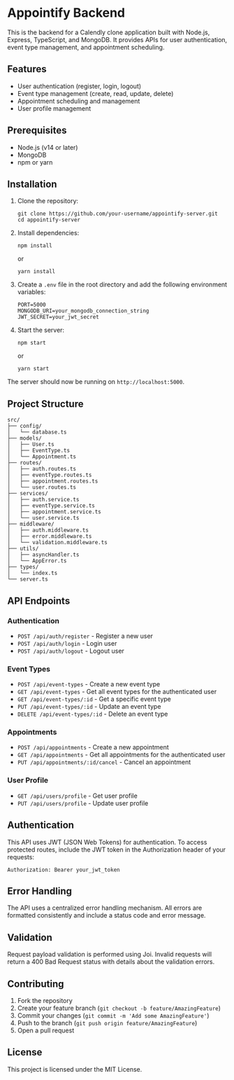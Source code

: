 # Appointify Backend

This is the backend for a Calendly clone application built with Node.js, Express, TypeScript, and MongoDB. It provides APIs for user authentication, event type management, and appointment scheduling.

## Features

- User authentication (register, login, logout)
- Event type management (create, read, update, delete)
- Appointment scheduling and management
- User profile management

## Prerequisites

- Node.js (v14 or later)
- MongoDB
- npm or yarn

## Installation

1. Clone the repository:
   ```
   git clone https://github.com/your-username/appointify-server.git
   cd appointify-server
   ```

2. Install dependencies:
   ```
   npm install
   ```
   or
   ```
   yarn install
   ```

3. Create a `.env` file in the root directory and add the following environment variables:
   ```
   PORT=5000
   MONGODB_URI=your_mongodb_connection_string
   JWT_SECRET=your_jwt_secret
   ```

5. Start the server:
   ```
   npm start
   ```
   or
   ```
   yarn start
   ```

The server should now be running on `http://localhost:5000`.

## Project Structure

```
src/
├── config/
│   └── database.ts
├── models/
│   ├── User.ts
│   ├── EventType.ts
│   └── Appointment.ts
├── routes/
│   ├── auth.routes.ts
│   ├── eventType.routes.ts
│   ├── appointment.routes.ts
│   └── user.routes.ts
├── services/
│   ├── auth.service.ts
│   ├── eventType.service.ts
│   ├── appointment.service.ts
│   └── user.service.ts
├── middleware/
│   ├── auth.middleware.ts
│   ├── error.middleware.ts
│   └── validation.middleware.ts
├── utils/
│   ├── asyncHandler.ts
│   └── AppError.ts
├── types/
│   └── index.ts
└── server.ts
```

## API Endpoints

### Authentication
- `POST /api/auth/register` - Register a new user
- `POST /api/auth/login` - Login user
- `POST /api/auth/logout` - Logout user

### Event Types
- `POST /api/event-types` - Create a new event type
- `GET /api/event-types` - Get all event types for the authenticated user
- `GET /api/event-types/:id` - Get a specific event type
- `PUT /api/event-types/:id` - Update an event type
- `DELETE /api/event-types/:id` - Delete an event type

### Appointments
- `POST /api/appointments` - Create a new appointment
- `GET /api/appointments` - Get all appointments for the authenticated user
- `PUT /api/appointments/:id/cancel` - Cancel an appointment

### User Profile
- `GET /api/users/profile` - Get user profile
- `PUT /api/users/profile` - Update user profile

## Authentication

This API uses JWT (JSON Web Tokens) for authentication. To access protected routes, include the JWT token in the Authorization header of your requests:

```
Authorization: Bearer your_jwt_token
```

## Error Handling

The API uses a centralized error handling mechanism. All errors are formatted consistently and include a status code and error message.

## Validation

Request payload validation is performed using Joi. Invalid requests will return a 400 Bad Request status with details about the validation errors.

## Contributing

1. Fork the repository
2. Create your feature branch (`git checkout -b feature/AmazingFeature`)
3. Commit your changes (`git commit -m 'Add some AmazingFeature'`)
4. Push to the branch (`git push origin feature/AmazingFeature`)
5. Open a pull request

## License

This project is licensed under the MIT License.
